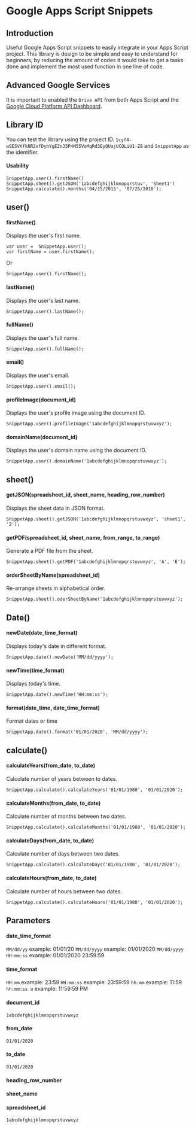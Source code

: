 # Google Apps Script Snippets

## Introduction
Useful Google Apps Script snippets to easily integrate in your Apps Script project. This library is design to be simple and easy to understand for beginners, by reducing the amount of codes it would take to get a tasks done and implement the most used function in one line of code.

## Advanced Google Services
It is important to enabled the `Drive API` from both Apps Script and the [Google Cloud Platform API Dashboard](https://console.cloud.google.com/apis/api/drive.googleapis.com/overview).

## Library ID
You can test the library using the project ID.
`1cyf4-wSESVKfkNR2xfDynYgE2nJ3P4M5SVoMqRd3EyQUajUCQLiU1-Z8` and `SnippetApp` as the identifier.
#### Usability
`SnippetApp.user().firstName()`<br/>
`SnippetApp.sheet().getJSON('1abcdefghijklmnopqrstuv', 'Sheet1')`<br/>
`SnippetApp.calculate().months('04/15/2015', '07/25/2018');`

## user()
#### firstName()
Displays the user's first name.
```
var user =  SnippetApp.user();
var firstName = user.firstName();
```
Or
```
SnippetApp.user().firstName();
```

#### lastName()
Displays the user's last name.
```
SnippetApp.user().lastName();
```

#### fullName()
Displays the user's full name.
```
SnippetApp.user().fullName();
```

#### email()
Displays the user's email.
```
SnippetApp.user().email();
```

#### profileImage(document_id)
Displays the user's profile image using the document ID.
```
SnippetApp.user().profileImage('1abcdefghijklmnopqrstuvwxyz');
```


#### domainName(document_id)
Displays the user's domain name using the document ID.
```
SnippetApp.user().domainName('1abcdefghijklmnopqrstuvwxyz');
```

## sheet()
#### getJSON(spreadsheet_id, sheet_name, heading_row_number)
Displays the sheet data in JSON format.
```
SnippetApp.sheet().getJSON('1abcdefghijklmnopqrstuvwxyz', 'sheet1', '2');
```

#### getPDF(spreadsheet_id, sheet_name, from_range, to_range)
Generate a PDF file from the sheet.
```
SnippetApp.sheet().getPDF('1abcdefghijklmnopqrstuvwxyz', 'A', 'E');
```

#### orderSheetByName(spreadsheet_id)
Re-arrange sheets in alphabetical order.
```
SnippetApp.sheet().oderSheetByName('1abcdefghijklmnopqrstuvwxyz');
```

## Date()
#### newDate(date_time_format)
Displays today's date in different format.
```
SnippetApp.date().newDate('MM/dd/yyyy');
```

#### newTime(time_format)
Displays today's time.
```
SnippetApp.date().newTime('HH:mm:ss');
```

#### format(date_time, date_time_format)
Format dates or time
```
SnippetApp.date().format('01/01/2020', 'MM/dd/yyyy');
```

## calculate()
#### calculateYears(from_date, to_date)
Calculate number of years between to dates.
```
SnippetApp.calculate().calculateYears('01/01/1980', '01/01/2020');
```

#### calculateMonths(from_date, to_date)
Calculate number of months between two dates.
```
SnippetApp.calculate().calculateMonths('01/01/1980', '01/01/2020');
```

#### calculateDays(from_date, to_date)
Calculate number of days between two dates.
```
SnippetApp.calculate().calculateDays('01/01/1980', '01/01/2020');
```

#### calculateHours(from_date, to_date)
Calculate number of hours between two dates.
```
SnippetApp.calculate().calculateHours('01/01/1980', '01/01/2020');
```

## Parameters
#### date_time_format
`MM/dd/yy`            example: 01/01/20
`MM/dd/yyyy`          example: 01/01/2020
`MM/dd/yyyy HH:mm:ss` example: 01/01/2020 23:59:59

#### time_format
`HH:mm`       example: 23:59
`HH:mm:ss`    example: 23:59:59
`hh:mm`       example: 11:59
`hh:mm:ss a`  example: 11:59:59 PM

#### document_id
`1abcdefghijklmnopqrstuvwxyz`

#### from_date
`01/01/2020`

#### to_date
`01/01/2020`

#### heading_row_number
#### sheet_name
#### spreadsheet_id
`1abcdefghijklmnopqrstuvwxyz`
